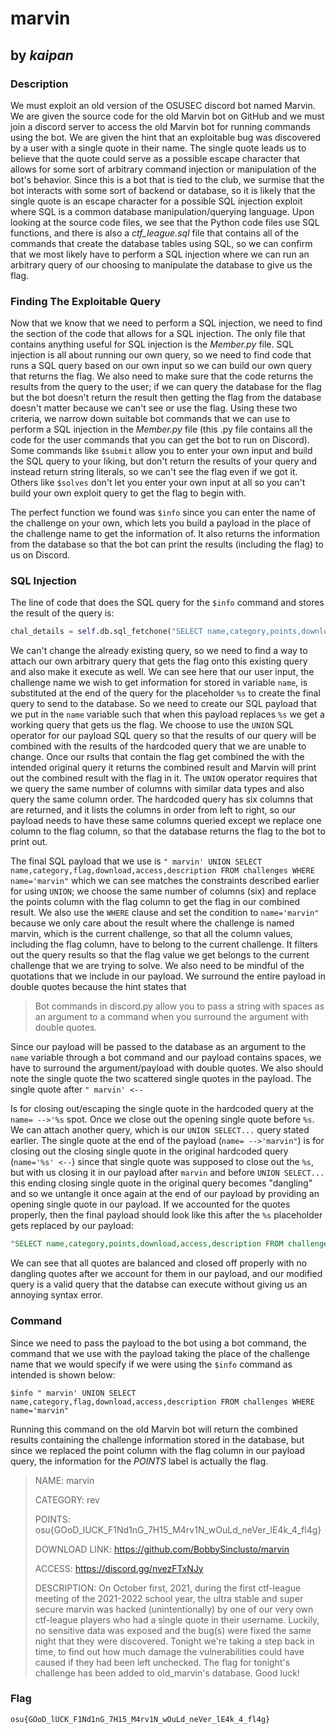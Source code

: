 # marvin

## by *kaipan*

### Description

We must exploit an old version of the OSUSEC discord bot named Marvin. We are given the source code for the old Marvin bot on GitHub and we must join a discord server to access the old Marvin bot for running commands using the bot. We are given the hint that an exploitable bug was discovered by a user with a single quote in their name. The single quote leads us to believe that the quote could serve as a possible escape character that allows for some sort of arbitrary command injection or manipulation of the bot's behavior. Since this is a bot that is tied to the club, we surmise that the bot interacts with some sort of backend or database, so it is likely that the single quote is an escape character for a possible SQL injection exploit where SQL is a common database manipulation/querying language. Upon looking at the source code files, we see that the Python code files use SQL functions, and there is also a *ctf_league.sql* file that contains all of the commands that create the database tables using SQL, so we can confirm that we most likely have to perform a SQL injection where we can run an arbitrary query of our choosing to manipulate the database to give us the flag.

### Finding The Exploitable Query

Now that we know that we need to perform a SQL injection, we need to find the section of the code that allows for a SQL injection. The only file that contains anything useful for SQL injection is the *Member.py* file. SQL injection is all about running our own query, so we need to find code that runs a SQL query based on our own input so we can build our own query that returns the flag. We also need to make sure that the code returns the results from the query to the user; if we can query the database for the flag but the bot doesn't return the result then getting the flag from the database doesn't matter because we can't see or use the flag. Using these two criteria, we narrow down suitable bot commands that we can use to perform a SQL injection in the *Member.py* file (this .py file contains all the code for the user commands that you can get the bot to run on Discord). Some commands like `$submit` allow you to enter your own input and build the SQL query to your liking, but don't return the results of your query and instead return string literals, so we can't see the flag even if we got it. Others like `$solves` don't let you enter your own input at all so you can't build your own exploit query to get the flag to begin with.

The perfect function we found was `$info` since you can enter the name of the challenge on your own, which lets you build a payload in the place of the challenge name to get the information of. It also returns the information from the database so that the bot can print the results (including the flag) to us on Discord.

### SQL Injection

The line of code that does the SQL query for the `$info` command and stores the result of the query is:

```python
chal_details = self.db.sql_fetchone("SELECT name,category,points,download,access,description FROM challenges WHERE name='%s'" % name)
```

We can't change the already existing query, so we need to find a way to attach our own arbitrary query that gets the flag onto this existing query and also make it execute as well. We can see here that our user input, the challenge name we wish to get information for stored in variable `name`, is substituted at the end of the query for the placeholder `%s` to create the final query to send to the database. So we need to create our SQL payload that we put in the `name` variable such that when this payload replaces `%s` we get a working query that gets us the flag. We choose to use the `UNION` SQL operator for our payload SQL query so that the results of our query will be combined with the results of the hardcoded query that we are unable to change. Once our rsults that contain the flag get combined the with the intended original query it returns the combined result and Marvin will print out the combined result with the flag in it. The `UNION` operator requires that we query the same number of columns with similar data types and also query the same column order. The hardcoded query has six columns that are returned, and it lists the columns in order from left to right, so our payload needs to have these same columns queried except we replace one column to the flag column, so that the database returns the flag to the bot to print out.

The final SQL payload that we use is `" marvin' UNION SELECT name,category,flag,download,access,description FROM challenges WHERE name='marvin"` which we can see matches the constraints described earlier for using `UNION`; we choose the same number of columns (six) and replace the points column with the flag column to get the flag in our combined result. We also use the `WHERE` clause and set the condition to `name='marvin"` because we only care about the result where the challenge is named marvin, which is the current challenge, so that all the column values, including the flag column, have to belong to the current challenge. It filters out the query results so that the flag value we get belongs to the current challenge that we are trying to solve. We also need to be mindful of the quotations that we include in our payload. We surround the entire payload in double quotes because the hint states that

> Bot commands in discord.py allow you to pass a string with spaces as an argument to a command when you surround the argument with double quotes.

Since our payload will be passed to the database as an argument to the `name` variable through a bot command and our payload contains spaces, we have to surround the argument/payload with double quotes. We also should note the single quote the two scattered single quotes in the payload. The single quote after `" marvin' <--`

Is for closing out/escaping the single quote in the hardcoded query at the `name= -->'%s` spot. Once we close out the opening single quote before `%s`. We can attach another query, which is our `UNION SELECT...` query stated earlier. The single quote at the end of the payload (`name= -->'marvin"`) is for closing out the closing single quote in the original hardcoded query (`name='%s' <--`) since that single quote was supposed to close out the `%s`, but with us closing it in our payload after `marvin` and before `UNION SELECT...` this ending closing single quote in the original query becomes "dangling" and so we untangle it once again at the end of our payload by providing an opening single quote in our payload. If we accounted for the quotes properly, then the final payload should look like this after the `%s` placeholder gets replaced by our payload:

```sql
"SELECT name,category,points,download,access,description FROM challenges WHERE name=' marvin' UNION SELECT name,category,flag,download,access,description FROM challenges WHERE name='marvin'"
```

We can see that all quotes are balanced and closed off properly with no dangling quotes after we account for them in our payload, and our modified query is a valid query that the databse can execute without giving us an annoying syntax error.

### Command

Since we need to pass the payload to the bot using a bot command, the command that we use with the payload taking the place of the challenge name that we would specify if we were using the `$info` command as intended is shown below:

`$info " marvin' UNION SELECT name,category,flag,download,access,description FROM challenges WHERE name='marvin"`

Running this command on the old Marvin bot will return the combined results containing the challenge information stored in the database, but since we replaced the point column with the flag column in our payload query, the information for the *POINTS* label is actually the flag.

> NAME: marvin
>
> CATEGORY: rev 
>
> POINTS: osu{GOoD_lUCK_F1Nd1nG_7H15_M4rv1N_wOuLd_neVer_lE4k_4_fl4g} 
>
> DOWNLOAD LINK: https://github.com/BobbySinclusto/marvin 
>
> ACCESS: https://discord.gg/nvezFTxNJy 
>
> DESCRIPTION: On October first, 2021, during the first ctf-league meeting of the 2021-2022 school year, the ultra stable and super secure marvin was hacked (unintentionally) by one of our very own ctf-league players who had a single quote in their username. Luckily, no sensitive data was exposed and the bug(s) were fixed the same night that they were discovered. Tonight we're taking a step back in time, to find out how much damage the vulnerabilities could have caused if they had been left unchecked. The flag for tonight's challenge has been added to old_marvin's database. Good luck!

### Flag

`osu{GOoD_lUCK_F1Nd1nG_7H15_M4rv1N_wOuLd_neVer_lE4k_4_fl4g}`